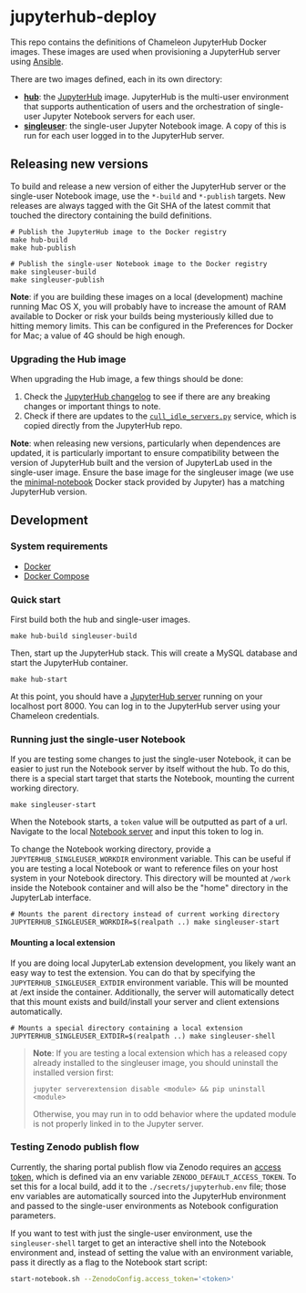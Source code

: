 # jupyterhub-deploy

This repo contains the definitions of Chameleon JupyterHub Docker images. These images are used when provisioning a JupyterHub server using [Ansible](https://github.com/ChameleonCloud/ansible-playbooks/tree/master/roles/jupyterhub).

There are two images defined, each in its own directory:

  - **[hub](./hub)**: the [JupyterHub](https://jupyter.org/hub) image. JupyterHub is the multi-user environment that supports authentication of users and the orchestration of single-user Jupyter Notebook servers for each user.
  - **[singleuser](./singleuser)**: the single-user Jupyter Notebook image. A copy of this is run for each user logged in to the JupyterHub server.

## Releasing new versions

To build and release a new version of either the JupyterHub server or the single-user Notebook image, use the `*-build` and `*-publish` targets. New releases are always tagged with the Git SHA of the latest commit that touched the directory containing the build definitions.

```
# Publish the JupyterHub image to the Docker registry
make hub-build
make hub-publish

# Publish the single-user Notebook image to the Docker registry
make singleuser-build
make singleuser-publish
```

**Note**: if you are building these images on a local (development) machine running Mac OS X, you will probably have to increase the amount of RAM available to Docker or risk your builds being mysteriously killed due to hitting memory limits. This can be configured in the Preferences for Docker for Mac; a value of 4G should be high enough.

### Upgrading the Hub image

When upgrading the Hub image, a few things should be done:

1. Check the [JupyterHub changelog](https://jupyterhub.readthedocs.io/en/stable/changelog.html) to see if there are any breaking changes or important things to note.
2. Check if there are updates to the [`cull_idle_servers.py`](https://github.com/jupyterhub/jupyterhub/blob/master/examples/cull-idle/cull_idle_servers.py) service, which is copied directly from the JupyterHub repo.

**Note**: when releasing new versions, particularly when dependences are updated, it is particularly important to ensure compatibility between the version of JupyterHub built and the version of JupyterLab used in the single-user image. Ensure the base image for the singleuser image (we use the [minimal-notebook](https://github.com/jupyter/docker-stacks/tree/master/minimal-notebook) Docker stack provided by Jupyter) has a matching JupyterHub version.

## Development

### System requirements

  - [Docker](https://docs.docker.com/install/)
  - [Docker Compose](https://docs.docker.com/compose/install/)

### Quick start

First build both the hub and single-user images.

```
make hub-build singleuser-build
```

Then, start up the JupyterHub stack. This will create a MySQL database and start the JupyterHub container.

```
make hub-start
```

At this point, you should have a [JupyterHub server](http://localhost:8000) running on your localhost port 8000. You can log in to the JupyterHub server using your Chameleon credentials.

### Running just the single-user Notebook

If you are testing some changes to just the single-user Notebook, it can be easier to just run the Notebook server by itself without the hub. To do this, there is a special start target that starts the Notebook, mounting the current working directory.

```
make singleuser-start
```

When the Notebook starts, a `token` value will be outputted as part of a url. Navigate to the local [Notebook server](http://localhost:8888) and input this token to log in.

To change the Notebook working directory, provide a `JUPYTERHUB_SINGLEUSER_WORKDIR` environment variable. This can be useful if you are testing a local Notebook or want to reference files on your host system in your Notebook directory. This directory will be mounted at `/work` inside the Notebook container and will also be the "home" directory in the JupyterLab interface.

```
# Mounts the parent directory instead of current working directory
JUPYTERHUB_SINGLEUSER_WORKDIR=$(realpath ..) make singleuser-start
```

#### Mounting a local extension

If you are doing local JupyterLab extension development, you likely want an easy way to test the extension. You can do that by specifying the `JUPYTERHUB_SINGLEUSER_EXTDIR` environment variable. This will be mounted at /ext inside the container. Additionally, the server will automatically detect that this mount exists and build/install your server and client extensions automatically.

```
# Mounts a special directory containing a local extension
JUPYTERHUB_SINGLEUSER_EXTDIR=$(realpath ..) make singleuser-shell
```

> **Note**: If you are testing a local extension which has a released copy already installed to the singleuser image, you should uninstall the installed version first:
>
> `jupyter serverextension disable <module> && pip uninstall <module>`
>
> Otherwise, you may run in to odd behavior where the updated module is not properly linked in to the Jupyter server.

### Testing Zenodo publish flow

Currently, the sharing portal publish flow via Zenodo requires an [access token](https://developers.zenodo.org/#creating-a-personal-access-token), which is defined via an env variable `ZENODO_DEFAULT_ACCESS_TOKEN`. To set this for a local build, add it to the `./secrets/jupyterhub.env` file; those env variables are automatically sourced into the JupyterHub environment and passed to the single-user environments as Notebook configuration parameters.

If you want to test with just the single-user environment, use the `singleuser-shell` target to get an interactive shell into the Notebook environment and, instead of setting the value with an environment variable, pass it directly as a flag to the Notebook start script:

```bash
start-notebook.sh --ZenodoConfig.access_token='<token>'
```
